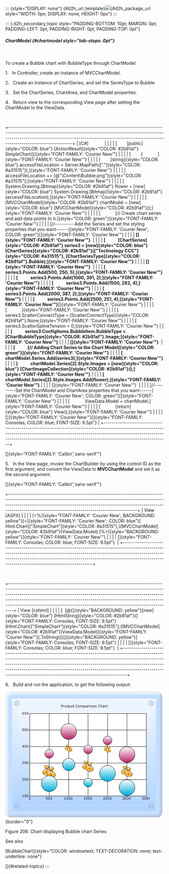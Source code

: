 ::: {style="DISPLAY: none"}
[](ms-xhelp:///?Id=d2h_url_template){#d2h_url_template}![](!package_url!){#d2h_package_url style="WIDTH: 0px; DISPLAY: none; HEIGHT: 0px"}
:::

::: {.d2h_secondary_topic style="PADDING-BOTTOM: 10pt; MARGIN: 0pt; PADDING-LEFT: 0pt; PADDING-RIGHT: 0pt; PADDING-TOP: 0pt"}
##### ChartModel {#chartmodel style="tab-stops: 0pt"}

 

To create a Bubble chart with BubbleType through ChartModel:

1.   In Controller, create an instance of MVCChartModel.

2.   Create an instance of ChartSeries, and set the SeriesType to Bubble.

3.   Set the ChartSeries, ChartArea, and ChartModel properties.

4.   Return view to the corresponding View page after setting the ChartModel to the ViewData.

 

+-------------------------------------------------------------------------------------------------------------------------------------------------------------------------------------------------------------------------------------------------------------------------+
| \[C#\]                                                                                                                                                                                                                                                                  |
|                                                                                                                                                                                                                                                                         |
| [        [public]{style="COLOR: blue"} [ActionResult]{style="COLOR: #2b91af"} SimpleChart()]{style="FONT-FAMILY: 'Courier New'"}                                                                                                                                        |
|                                                                                                                                                                                                                                                                         |
| [        {            ]{style="FONT-FAMILY: 'Courier New'"}                                                                                                                                                                                                             |
|                                                                                                                                                                                                                                                                         |
| [        [string]{style="COLOR: blue"} accessFileLocation = Server.MapPath([\".\"]{style="COLOR: #a31515"});]{style="FONT-FAMILY: 'Courier New'"}                                                                                                                       |
|                                                                                                                                                                                                                                                                         |
| [            accessFileLocation += [@\"\\Content\\Bubble.png\"]{style="COLOR: #a31515"};]{style="FONT-FAMILY: 'Courier New'"}                                                                                                                                           |
|                                                                                                                                                                                                                                                                         |
| [            System.Drawing.[Bitmap]{style="COLOR: #2b91af"} flower = [new]{style="COLOR: blue"} System.Drawing.[Bitmap]{style="COLOR: #2b91af"}(accessFileLocation);]{style="FONT-FAMILY: 'Courier New'"}                                                              |
|                                                                                                                                                                                                                                                                         |
| [            [MVCChartModel]{style="COLOR: #2b91af"} chartModel = [new]{style="COLOR: blue"} [MVCChartModel]{style="COLOR: #2b91af"}();]{style="FONT-FAMILY: 'Courier New'"}                                                                                            |
|                                                                                                                                                                                                                                                                         |
| [            [// Create chart series and add data points to it.]{style="COLOR: green"}]{style="FONT-FAMILY: 'Courier New'"}                                                                                                                                             |
|                                                                                                                                                                                                                                                                         |
| [//\-\-\-\-\-\-\-\-- Add the Series and set the styling properties that you want\-\-\-\-\--]{style="FONT-FAMILY: 'Courier New'; COLOR: green"}[]{style="FONT-FAMILY: 'Courier New'"}                                                                                    |
|                                                                                                                                                                                                                                                                         |
| **[]{style="FONT-FAMILY: 'Courier New'"}**                                                                                                                                                                                                                              |
|                                                                                                                                                                                                                                                                         |
| **[            [ChartSeries]{style="COLOR: #2b91af"} series3 = [new]{style="COLOR: blue"} [ChartSeries]{style="COLOR: #2b91af"}([\"Technology CCC\"]{style="COLOR: #a31515"}, [ChartSeriesType]{style="COLOR: #2b91af"}.Bubble);]{style="FONT-FAMILY: 'Courier New'"}** |
|                                                                                                                                                                                                                                                                         |
| **[]{style="FONT-FAMILY: 'Courier New'"}**                                                                                                                                                                                                                              |
|                                                                                                                                                                                                                                                                         |
| **[            series3.Points.Add(500, 250, 5);]{style="FONT-FAMILY: 'Courier New'"}**                                                                                                                                                                                  |
|                                                                                                                                                                                                                                                                         |
| **[            series3.Points.Add(1000, 391, 2);]{style="FONT-FAMILY: 'Courier New'"}**                                                                                                                                                                                 |
|                                                                                                                                                                                                                                                                         |
| **[            series3.Points.Add(1500, 282, 4);]{style="FONT-FAMILY: 'Courier New'"}**                                                                                                                                                                                 |
|                                                                                                                                                                                                                                                                         |
| **[            series3.Points.Add(2000, 387, 2);]{style="FONT-FAMILY: 'Courier New'"}**                                                                                                                                                                                 |
|                                                                                                                                                                                                                                                                         |
| **[            series3.Points.Add(2500, 251, 4);]{style="FONT-FAMILY: 'Courier New'"}**[]{style="FONT-FAMILY: 'Courier New'"}                                                                                                                                           |
|                                                                                                                                                                                                                                                                         |
| [            ]{style="FONT-FAMILY: 'Courier New'"}                                                                                                                                                                                                                      |
|                                                                                                                                                                                                                                                                         |
| [            series3.ScatterConnectType = [ScatterConnectType]{style="COLOR: #2b91af"}.None;]{style="FONT-FAMILY: 'Courier New'"}                                                                                                                                       |
|                                                                                                                                                                                                                                                                         |
| [            series3.ScatterSplineTension = 0;]{style="FONT-FAMILY: 'Courier New'"}                                                                                                                                                                                     |
|                                                                                                                                                                                                                                                                         |
| **[            series3.ConfigItems.BubbleItem.BubbleType = [ChartBubbleType]{style="COLOR: #2b91af"}.Image;]{style="FONT-FAMILY: 'Courier New'"}**                                                                                                                      |
|                                                                                                                                                                                                                                                                         |
| **[]{style="FONT-FAMILY: 'Courier New'"}**                                                                                                                                                                                                                              |
|                                                                                                                                                                                                                                                                         |
| **[            [// Adding Chart Series to the Chart Model]{style="COLOR: green"}]{style="FONT-FAMILY: 'Courier New'"}**                                                                                                                                                 |
|                                                                                                                                                                                                                                                                         |
| **[            chartModel.Series.Add(series3);]{style="FONT-FAMILY: 'Courier New'"}**                                                                                                                                                                                   |
|                                                                                                                                                                                                                                                                         |
| **[            chartModel.Series\[2\].Style.Images = [new]{style="COLOR: blue"} [ChartImageCollection]{style="COLOR: #2b91af"}();]{style="FONT-FAMILY: 'Courier New'"}**                                                                                                |
|                                                                                                                                                                                                                                                                         |
| **[            chartModel.Series\[2\].Style.Images.Add(flower);]{style="FONT-FAMILY: 'Courier New'"}**                                                                                                                                                                  |
|                                                                                                                                                                                                                                                                         |
| []{style="FONT-FAMILY: 'Courier New'"}                                                                                                                                                                                                                                  |
|                                                                                                                                                                                                                                                                         |
| [//\-\-\-\-\-\-\-\--Set the ChartModel and ChartArea properties that you want\-\-\-\-\--]{style="FONT-FAMILY: 'Courier New'; COLOR: green"}[]{style="FONT-FAMILY: 'Courier New'"}                                                                                       |
|                                                                                                                                                                                                                                                                         |
| [            ViewData.Model = chartModel;]{style="FONT-FAMILY: 'Courier New'"}                                                                                                                                                                                          |
|                                                                                                                                                                                                                                                                         |
| [            [return]{style="COLOR: blue"} View();]{style="FONT-FAMILY: 'Courier New'"}                                                                                                                                                                                 |
|                                                                                                                                                                                                                                                                         |
| [}]{style="FONT-FAMILY: 'Courier New'"}[]{style="FONT-FAMILY: Consolas; COLOR: blue; FONT-SIZE: 9.5pt"}                                                                                                                                                                 |
+-------------------------------------------------------------------------------------------------------------------------------------------------------------------------------------------------------------------------------------------------------------------------+

[]{style="FONT-FAMILY: 'Calibri','sans-serif'"} 

5.   In the View page, invoke the ChartBuilder by using the control ID as the first argument, and convert the ViewData to **MVCChartModel** and set it as the second argument.

[]{style="FONT-FAMILY: 'Calibri','sans-serif'"} 

+---------------------------------------------------------------------------------------------------------------------------------------------------------------------------------------------------------------------------------------------------------------------------------------------------------+
| View \[ASPX\]                                                                                                                                                                                                                                                                                           |
|                                                                                                                                                                                                                                                                                                         |
| [\<%]{style="FONT-FAMILY: 'Courier New'; BACKGROUND: yellow"}[=]{style="FONT-FAMILY: 'Courier New'; COLOR: blue"}[ Html.Chart([\"SimpleChart\"]{style="COLOR: #a31515"},([MVCChartModel]{style="COLOR: #2b91af"})ViewData.Model) [%\>]{style="BACKGROUND: yellow"}]{style="FONT-FAMILY: 'Courier New'"} |
|                                                                                                                                                                                                                                                                                                         |
| []{style="FONT-FAMILY: Consolas; COLOR: blue; FONT-SIZE: 9.5pt"}                                                                                                                                                                                                                                        |
+---------------------------------------------------------------------------------------------------------------------------------------------------------------------------------------------------------------------------------------------------------------------------------------------------------+

 

+--------------------------------------------------------------------------------------------------------------------------------------------------------------------------------------------------------------------------------------------------------------------------------------------------------------------------------------------------------------------------------------------------------+
| View \[cshtml\]                                                                                                                                                                                                                                                                                                                                                                                        |
|                                                                                                                                                                                                                                                                                                                                                                                                        |
| [  [@(]{style="BACKGROUND: yellow"}[new]{style="COLOR: blue"} [HtmlString]{style="COLOR: #2b91af"}(]{style="FONT-FAMILY: Consolas; FONT-SIZE: 9.5pt"}[Html.Chart([\"SimpleChart\"]{style="COLOR: #a31515"},([MVCChartModel]{style="COLOR: #2b91af"})ViewData.Model)]{style="FONT-FAMILY: 'Courier New'"}[.ToString())[)]{style="BACKGROUND: yellow"}]{style="FONT-FAMILY: Consolas; FONT-SIZE: 9.5pt"} |
|                                                                                                                                                                                                                                                                                                                                                                                                        |
| []{style="FONT-FAMILY: Consolas; COLOR: blue; FONT-SIZE: 9.5pt"}                                                                                                                                                                                                                                                                                                                                       |
+--------------------------------------------------------------------------------------------------------------------------------------------------------------------------------------------------------------------------------------------------------------------------------------------------------------------------------------------------------------------------------------------------------+

6.   Build and run the application, to get the following output:

![](ImagesExt/image69_150.png){border="0"}

Figure 206: Chart displaying Bubble chart Series

See also

[BubbleChart]{style="COLOR: windowtext; TEXT-DECORATION: none; text-underline: none"}

[]{#related-topics}
:::
